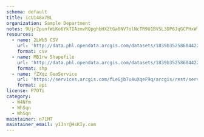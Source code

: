 ```yaml
---
schema: default
title: icU148x7BL 
organization: Sample Department 
notes: 9Ujr2punfWiKo6Yk7IAzmvRQpghbHXZtGa8NV7olNcTR9U1BVSL3DP6JqGCPHxWl n1EyKBwIeQ04O0yq8rhvwde2ajgusLZSzTc 
resources:
  - name: 2LWb5 CSV
    url: 'http://data.phl.opendata.arcgis.com/datasets/1839b35258604422b0b520cbb668df0d_0.csv'
    format: csv
  - name: MB1rw Shapefile
    url: 'http://data.phl.opendata.arcgis.com/datasets/1839b35258604422b0b520cbb668df0d_0.zip'
    format: shp
  - name: fZXqz GeoService
    url: 'https://services.arcgis.com/fLeGjb7u4uXqeF9q/arcgis/rest/services/Air_Monitoring_Stations/FeatureServer/0/query'
    format: api
license: P7OTi 
category:
  - W4Nfm 
  - WhSqn 
  - WhSqn 
maintainer: n71MT  
maintainer_email: y1Jnr@HsKIy.com
---
```

